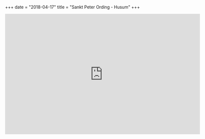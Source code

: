 +++
date = "2018-04-17"
title = "Sankt Peter Ording - Husum"
+++
<iframe src="https://player.vimeo.com/video/329399004" width="640" height="395" frameborder="0" allow="autoplay; fullscreen" allowfullscreen></iframe>
